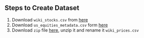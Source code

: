 ## Steps to Create Dataset
1. Download `wiki_stocks.csv` from [here](https://github.com/stefan-jansen/machine-learning-for-trading/blob/f652d79ab2f137d75d554af2cc437a5512b16069/data/wiki_stocks.csv)
2. Download `us_equities_metadata.csv` form [here](https://github.com/stefan-jansen/machine-learning-for-trading/blob/f652d79ab2f137d75d554af2cc437a5512b16069/data/us_equities_meta_data.csv)
3. Download `zip` file [here](https://data.nasdaq.com/tables/WIKIP/WIKI-PRICES/export), unzip it and rename it `wiki_prices.csv`